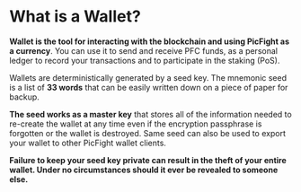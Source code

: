 # What is a Wallet?

**Wallet is the tool for interacting with the blockchain and using PicFight as a currency**. You can use it to send and receive PFC funds, as a personal ledger to record your transactions and to participate in the staking (PoS).

Wallets are deterministically generated by a seed key. The mnemonic seed is a list of **33 words** that can be easily written down on a piece of paper for backup.

**The seed works as a master key** that stores all of the information needed to re-create the wallet at any time  even if the encryption passphrase is forgotten or the wallet is destroyed. Same seed can also be used to export your wallet to other PicFight wallet clients.

**Failure to keep your seed key private can result in the theft of your entire wallet. Under no circumstances should it ever be revealed to someone else.**

